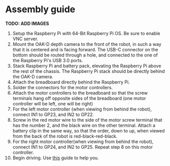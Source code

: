 # Assembly guide

**TODO: ADD IMAGES**

1. Setup the Raspberry Pi with 64-Bit Raspberry Pi OS. Be sure to enable VNC server.
2. Mount the OAK-D depth camera to the front of the robot, in such a way that it is centered and is facing forward. The USB-C connector on the bottom should be routed through a hole, and connected to the one of the Raspberry Pi's USB 3.0 ports.
3. Stack Raspberry Pi and battery pack, elevating the Raspberry Pi above the rest of the chassis. The Raspberry Pi stack should be directly behind the OAK-D camera.
4. Attach the breadboard directly behind the Raspberry Pi.
5. Solder the connectors for the motor controllers.
6. Attach the motor controllers to the breadboard so that the screw terminals hang off opposite sides of the breadboard (one motor controller will be left, one will be right)
7. For the left motor controller (when viewing from behind the robot), connect IN1 to GP23, and IN2 to GP22. 
8. Screw in the red motor wire to the side of the motor screw terminal that has the number 2, and the black wire on the other terminal. Attach a battery clip in the same way, so that the order, down to up, when viewed from the back of the robot is red-black-red-black.
9. For the right motor controller(when viewing from behind the robot), connect IN1 to GP24, and IN2 to GP25. Repeat step 8 on this motor controller.
11. Begin driving. Use [this](https://github.com/EricLBuehler/The-Neuron#getting-started) guide to help you.
